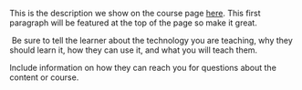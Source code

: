 This is the description we show on the course page [here](https://lab.github.com/2021nennikodomogaumareta/python-selenium). This first paragraph will be featured at the top of the page so make it great.
​

​
Be sure to tell the learner about the technology you are teaching, why they should learn it, how they can use it, and what you will teach them.
​


Include information on how they can reach you for questions about the content or course. 